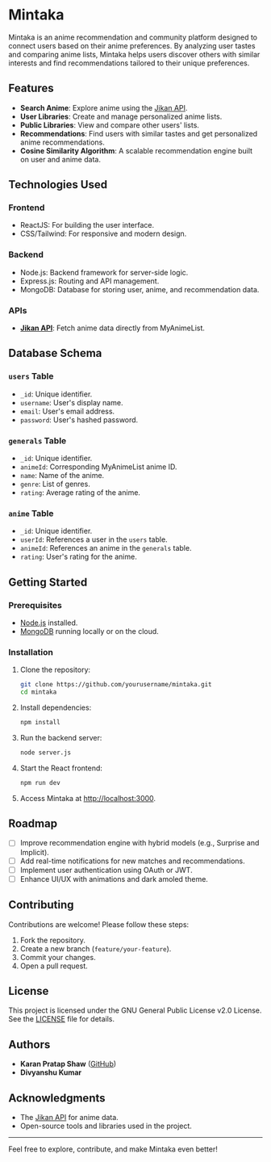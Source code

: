# Mintaka

Mintaka is an anime recommendation and community platform designed to connect users based on their anime preferences. By analyzing user tastes and comparing anime lists, Mintaka helps users discover others with similar interests and find recommendations tailored to their unique preferences.

## Features

- **Search Anime**: Explore anime using the [Jikan API](https://jikan.moe/).
- **User Libraries**: Create and manage personalized anime lists.
- **Public Libraries**: View and compare other users' lists.
- **Recommendations**: Find users with similar tastes and get personalized anime recommendations.
- **Cosine Similarity Algorithm**: A scalable recommendation engine built on user and anime data.

## Technologies Used

### Frontend
- ReactJS: For building the user interface.
- CSS/Tailwind: For responsive and modern design.

### Backend
- Node.js: Backend framework for server-side logic.
- Express.js: Routing and API management.
- MongoDB: Database for storing user, anime, and recommendation data.

### APIs
- **[Jikan API](https://jikan.moe/)**: Fetch anime data directly from MyAnimeList.

## Database Schema

### `users` Table
- `_id`: Unique identifier.
- `username`: User's display name.
- `email`: User's email address.
- `password`: User's hashed password.

### `generals` Table
- `_id`: Unique identifier.
- `animeId`: Corresponding MyAnimeList anime ID.
- `name`: Name of the anime.
- `genre`: List of genres.
- `rating`: Average rating of the anime.

### `anime` Table
- `_id`: Unique identifier.
- `userId`: References a user in the `users` table.
- `animeId`: References an anime in the `generals` table.
- `rating`: User's rating for the anime.

## Getting Started

### Prerequisites
- [Node.js](https://nodejs.org/) installed.
- [MongoDB](https://www.mongodb.com/) running locally or on the cloud.

### Installation

1. Clone the repository:
   ```bash
   git clone https://github.com/yourusername/mintaka.git
   cd mintaka
   ```

2. Install dependencies:
   ```bash
   npm install
   ```

3. Run the backend server:
   ```bash
   node server.js
   ```

4. Start the React frontend:
   ```bash
   npm run dev
   ```

5. Access Mintaka at [http://localhost:3000](http://localhost:3000).

## Roadmap

- [ ] Improve recommendation engine with hybrid models (e.g., Surprise and Implicit).
- [ ] Add real-time notifications for new matches and recommendations.
- [ ] Implement user authentication using OAuth or JWT.
- [ ] Enhance UI/UX with animations and dark amoled theme.

## Contributing

Contributions are welcome! Please follow these steps:
1. Fork the repository.
2. Create a new branch (`feature/your-feature`).
3. Commit your changes.
4. Open a pull request.

## License

This project is licensed under the GNU General Public License v2.0 License. See the [LICENSE](LICENSE) file for details.

## Authors

- **Karan Pratap Shaw** ([GitHub](https://github.com/iCaran))
- **Divyanshu Kumar**

## Acknowledgments

- The [Jikan API](https://jikan.moe/) for anime data.
- Open-source tools and libraries used in the project.

---

Feel free to explore, contribute, and make Mintaka even better!
```
